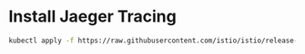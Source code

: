 # Install Jaeger Tracing

```bash
kubectl apply -f https://raw.githubusercontent.com/istio/istio/release-1.22/samples/addons/jaeger.yaml
```

